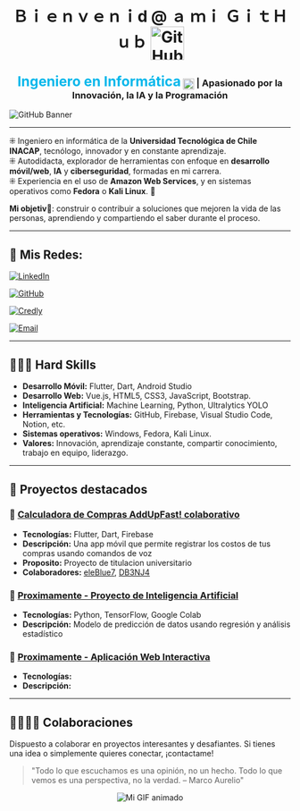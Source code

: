 <div align="center">
  <h1>
    <alt="AlphaDiaz"> Ｂｉｅｎｖｅｎｉd @ ａ ｍｉ ＧｉｔＨｕｂ 
    <img src="https://cdn3d.iconscout.com/3d/free/thumb/free-github-3d-icon-download-in-png-blend-fbx-gltf-file-formats--logo-social-media-pack-logos-icons-6491025.png" alt="GitHub Icono" style="width:60px; vertical-align:middle;">
  </h1>

  <h3>
    <span style="color:#00b7eb; font-weight:bold; font-size:1.5em;">Ingeniero en Informática</span>
    <img src="https://cdn-icons-png.flaticon.com/512/11820/11820285.png" alt="Verificado" style="width:20px; vertical-align:middle;">
    | Apasionado por la Innovación, la IA y la Programación
  </h3>

</div>

![GitHub Banner](https://media.licdn.com/dms/image/v2/D4D16AQHFPVVJ8-lHNg/profile-displaybackgroundimage-shrink_350_1400/profile-displaybackgroundimage-shrink_350_1400/0/1732218163279?e=1749686400&v=beta&t=wsyVUqi3WdMnmi6ZZWbNIyhd5pyAaTXyvKspX_0sguQ)

---


⁜ Ingeniero en informática de la **Universidad Tecnológica de Chile INACAP**, tecnólogo, innovador y en constante aprendizaje.  
⁜ Autodidacta, explorador de herramientas con enfoque en **desarrollo móvil/web**, **IA** y **ciberseguridad**, formadas en mi carrera.  
⁜ Experiencia en el uso de **Amazon Web Services**, y en sistemas operativos como **Fedora** o **Kali Linux**. 🎩

**Mi objetiv🎯**: construir o contribuir a soluciones que mejoren la vida de las personas, aprendiendo y compartiendo el saber durante el proceso.

---

## 👤 Mis Redes:

[![LinkedIn](https://img.shields.io/badge/LinkedIn-Felipe_Diaz_Campos-0077B5?style=for-the-badge&logo=linkedin&logoColor=white&labelColor=101010)](https://www.linkedin.com/in/engineer-felipe-d%C3%ADaz-campos/)

[![GitHub](https://img.shields.io/badge/GitHub-FelipeDiazCampos-6a0dad?style=for-the-badge&logo=github&logoColor=white&labelColor=1e002d)](https://github.com/FelipeDiazCampos)

[![Credly](https://img.shields.io/badge/Credly-Certificaciones_e_insignias-FF6F00?style=for-the-badge&logo=awesomelists&logoColor=white&labelColor=101010)](https://www.credly.com/users/felipe-diaz.b6fb06db)

[![Email](https://img.shields.io/badge/Email-engineer.felipediazcampos@gmail.com-D14836?style=for-the-badge&logo=gmail&logoColor=white&labelColor=101010)](https://mail.google.com/mail/?view=cm&fs=1&to=engineer.felipediazcampos@gmail.com)


---

## 👨🏻‍💻 Hard Skills

- **Desarrollo Móvil:** Flutter, Dart, Android Studio  
- **Desarrollo Web:** Vue.js, HTML5, CSS3, JavaScript, Bootstrap.
- **Inteligencia Artificial:** Machine Learning, Python, Ultralytics YOLO 
- **Herramientas y Tecnologías:** GitHub, Firebase, Visual Studio Code, Notion, etc.
- **Sistemas operativos:** Windows, Fedora, Kali Linux.
- **Valores:** Innovación, aprendizaje constante, compartir conocimiento, trabajo en equipo, liderazgo. 

---

## 🚀 Proyectos destacados

### 🔹 [Calculadora de Compras AddUpFast! colaborativo](https://github.com/eleBlue7/proyecto-titulo)
- **Tecnologías:** Flutter, Dart, Firebase  
- **Descripción:** Una app móvil que permite registrar los costos de tus compras usando comandos de voz
- **Proposito:** Proyecto de titulacion universitario
- **Colaboradores:** [eleBlue7](https://github.com/eleBlue7), [DB3NJ4](https://github.com/DB3NJ4)
  


### 🔹 [Proximamente - Proyecto de Inteligencia Artificial](https://github.com/FelipeDiazCampos/AI-Project)
- **Tecnologías:** Python, TensorFlow, Google Colab  
- **Descripción:** Modelo de predicción de datos usando regresión y análisis estadístico  

### 🔹 [Proximamente - Aplicación Web Interactiva](https://github.com/FelipeDiazCampos/WebApp-Interactive)
- **Tecnologías:** 
- **Descripción:** 

---
## 🫱🏼‍🫲🏼 Colaboraciones

Dispuesto a colaborar en proyectos interesantes y desafiantes. Si tienes una idea o simplemente quieres conectar, 
¡contactame!

> "Todo lo que escuchamos es una opinión, no un hecho. Todo lo que vemos es una perspectiva, no la verdad.
– Marco Aurelio"


<p align="center">
  <img src="https://media2.giphy.com/media/wwg1suUiTbCY8H8vIA/200w.gif?cid=6c09b95232no32hxa1xznp6tkfdvdgzz8wiawwrmtovtxhsz&ep=v1_gifs_search&rid=200w.gif&ct=g" alt="Mi GIF animado">
</p>
